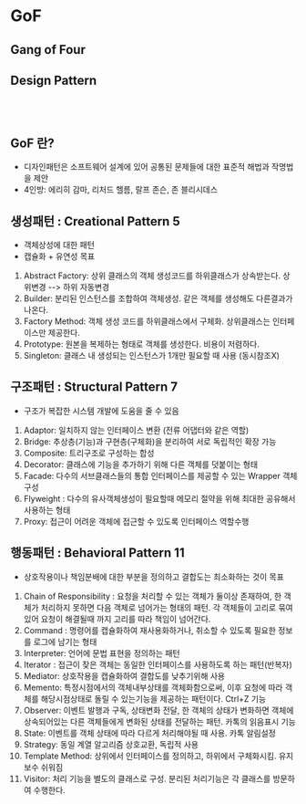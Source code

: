# GoF
## Gang of Four
## Design Pattern
<br><br>

## GoF 란?
- 디자인패턴은 소프트웨어 설계에 있어 공통된 문제들에 대한 표준적 해법과 작명법을 제안
- 4인방: 에리히 감마, 리처드 헬름, 랄프 존슨, 존 블리시데스

## 생성패턴 : Creational Pattern 5
- 객체상성에 대한 패턴
- 캡슐화 + 유연성 목표
1. Abstract Factory: 상위 클래스의 객체 생성코드를 하위클래스가 상속받는다. 상위변경 --> 하위 자동변경
2. Builder: 분리된 인스턴스를 조합하여 객체생성. 같은 객체를 생성해도 다른결과가 나온다.
3. Factory Method: 객체 생성 코드를 하위클래스에서 구체화. 상위클래스는 인터페이스만 제공한다.
4. Prototype: 원본을 복제하는 형태로 객체를 생성한다. 비용이 저렴하다.
5. Singleton: 클래스 내 생성되는 인스턴스가 1개만 필요할 때 사용 (동시참조X)

## 구조패턴 : Structural Pattern 7
- 구조가 복잡한 시스템 개발에 도움을 줄 수 있음
1. Adaptor: 일치하지 않는 인터페이스 변환 (전류 어댑터와 같은 역할)
2. Bridge: 추상층(기능)과 구현층(구체화)을 분리하여 서로 독립적인 확장 가능
3. Composite: 트리구조로 구성하는 합성
4. Decorator: 클래스에 기능을 추가하기 위해 다른 객체를 덧붙이는 형태
5. Facade: 다수의 서브클래스들의 통합 인터페이스를 제공할 수 있는 Wrapper 객체 구성
6. Flyweight : 다수의 유사객체생성이 필요할때 메모리 절약을 위해 최대한 공유해서 사용하는 형태
7. Proxy: 접근이 어려운 객체에 접근할 수 있도록 인터페이스 역할수행


## 행동패턴 : Behavioral Pattern 11
- 상호작용이나 책임분배에 대한 부분을 정의하고 결합도는 최소화하는 것이 목표
1. Chain of Responsibility : 요청을 처리할 수 있는 객체가 둘이상 존재하여, 한 객체가 처리하지 못하면 다음 객체로 넘어가는 형태의 패턴. 각 객체들이 고리로 묶여있어 요청이 해결될때 까지 고리를 따라 책임이 넘어간다.
2. Command : 명령어를 캡슐화하여 재사용화하거나, 취소할 수 있도록 필요한 정보를 로그에 남기는 형태
3. Interpreter: 언어에 문법 표현을 정의하는 패턴
4. Iterator : 접근이 잦은 객체는 동일한 인터페이스를 사용하도록 하는 패턴(반복자)
5. Mediator: 상호작용을 캡슐화하여 결합도를 낮추기위해 사용
6. Memento: 특정시점에서의 객체내부상태를 객체화함으로써, 이후 요청에 따라 객체를 해당시점상태로 돌릴 수 있는기능을 제공하는 패턴이다. Ctrl+Z 기능
7. Observer: 이벤트 발행과 구독, 상태변화 전달, 한 객체의 상태가 변화하면 객체에 상속되어있는 다른 객체들에게 변화된 상태를 전달하는 패턴. 카톡의 읽음표시 기능
8. State: 이벤트를 객체 상태에 따라 다르게 처리해야될 때 사용. 카톡 알림설정
9. Strategy: 동일 계열 알고리즘 상호교환, 독립적 사용
10. Template Method: 상위에서 인터페이스를 정의하고, 하위에서 구체화시킴. 유지보수 쉬워짐
11. Visitor: 처리 기능을 별도의 클래스로 구성. 분리된 처리기능은 각 클래스를 방문하여 수행한다.


